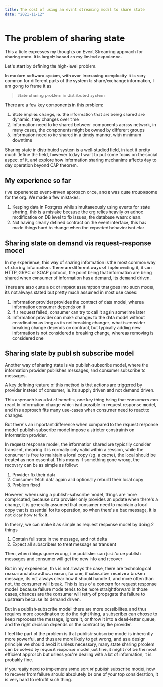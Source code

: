 ```yaml
---
title: The cost of using an event streaming model to share state
date: "2021-11-12"
---
```


# The problem of sharing state

This article expresses my thoughts on Event Streaming approach for sharing state. It is largely based on my limited experience.

Let's start by defining the high-level problem.

In modern software system, with ever-increasing complexity, it is very common for different parts of the system to share/exchange information, I am going to frame it as 

> State sharing problem in distributed system

There are a few key components in this problem:
1. State implies change, ie. the information that are being shared are dynamic, they changes over time
2. Information need to be shared between components across network, in many cases, the components might be owned by different groups
3. Information need to be shared in a timely manner, with minimum downtime

Sharing state in distributed system is a well-studied field, in fact it pretty much define the field, however today I want to put some focus on the social aspect of it, and explore how information sharing mechanims affects day to day operation beyond CAP theorem.

## My experience so far
I've experienced event-driven approach once, and it was quite troublesome for the org. We made a few mistakes:

1. Keeping data in Postgres while simultaneously using events for state sharing, this is a mistake because the org relies heavily on adhoc modification on DB level to fix issues, the database wasnt clean.
2. Not having clearly defined contract on the event interface, this has made things hard to change when the expected behavior isnt clar

## Sharing state on demand via request-response model

In my experience, this way of sharing information is the most common way of sharing information. There are different ways of implementing it, it can HTTP, GRPC or SOAP protocol, the point being that information are being shared when consumer of information has a demand, its demand driven.

There are also quite a bit of implicit assumption that goes into such model, its not always stated but pretty much assumed in most use cases:

1. Information provider provides the contract of data model, wherea information consumer depends on it
2. If a request failed, consumer can try to call it again sometime later
3. Information provider can make changes to the data model without coordination as long as its not breaking changes, what is consider breaking change depends on contract, but typically adding new information is not considered a breaking change, whereas removing is considered one

## Sharing state by publish subscribe model

Another way of sharing state is via publish-subscribe model, where the information provider publishes messages, and consumer subscribe to messages.

A key defining feature of this method is that actions are triggered by provider instead of consumer, ie. its supply driven and not demand driven.

This approach has a lot of benefits, one key thing being that consumers can react to information change which isnt possible in request response model, and this approach fits many use-cases when consumer need to react to changes.

But there's an important difference when compared to the request response model, publish-subscribe model impose a stricter constraints on information provider.

In request response model, the information shared are typically consider transient, meaning it is normally only valid within a session, while the consumer is free to maintain a local copy (eg. a cache), the local should be treated as non-essential. This means if something gone wrong, the recovery can be as simple as follow:

1. Provider fix their data
2. Consumer fetch data again and optionally rebuild their local copy
3. Problem fixed

However, when using a publish-subscribe model, things are more complicated, because data provider only provides an update when there's a change, it is generally assumed that consumer need to maintain a local copy that is essential for its operation, so when there's a bad message, it is not clear how to fix it.

In theory, we can make it as simple as request response model by doing 2 things:
1. Contain full state in the message, and not delta
2. Expect all subscribers to treat message as transient

Then, when things gone wrong, the publisher can just force publish messages and consumer will get the new info and recover

But in my experience, this is not always the case, there are technological reason and also adhoc reason, for one, if subscriber receive a broken message, its not always clear how it should handle it, and more often than not, the consumer will break. This is less of a concern for request response model, because failure mode tends to be more straightforward in those cases, chances are the consumer will retry of propagate the failure to upstream because its demand driven.

But in a publish-subscribe model, there are more possibilites, and thus requires more coordination to do the right thing, a subscriber can choose to keep reprocess the message, ignore it, or throw it into a dead-letter queue, and the right decision depends on the contract by the provider.

I feel like part of the problem is that publish-subscribe model is inherently more powerful, and thus are more likely to get wrong, and as a design principle we should avoid it unless necessary, many state sharing problem can be solved by request response model just fine, it might not be the most efficient approach but unless you're dealing with a lot of information, it is probably fine.

If you really need to implement some sort of publish subscribe model, how to recover from failure should absolutely be one of your top consideration, it is very hard to retrofit such thing.
